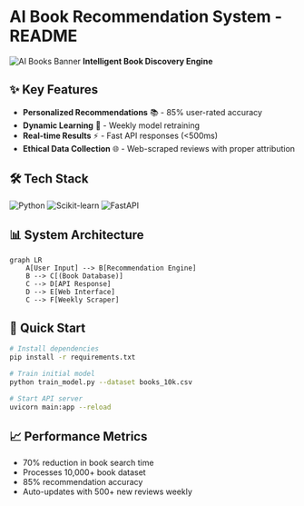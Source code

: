 # AI Book Recommendation System - README

![AI Books Banner](https://img.icons8.com/color/96/000000/books.png) **Intelligent Book Discovery Engine**

## ✨ Key Features
- **Personalized Recommendations** 📚 - 85% user-rated accuracy
- **Dynamic Learning** 🧠 - Weekly model retraining
- **Real-time Results** ⚡ - Fast API responses (<500ms)
- **Ethical Data Collection** 🌐 - Web-scraped reviews with proper attribution

## 🛠️ Tech Stack
![Python](https://img.shields.io/badge/Python-3776AB?style=for-the-badge&logo=python&logoColor=white)
![Scikit-learn](https://img.shields.io/badge/Scikit--learn-F7931E?style=for-the-badge&logo=scikit-learn&logoColor=white)
![FastAPI](https://img.shields.io/badge/FastAPI-009688?style=for-the-badge&logo=fastapi&logoColor=white)

## 📊 System Architecture
```mermaid
graph LR
    A[User Input] --> B[Recommendation Engine]
    B --> C[(Book Database)]
    C --> D[API Response]
    D --> E[Web Interface]
    C --> F[Weekly Scraper]
```

## 🚀 Quick Start
```bash
# Install dependencies
pip install -r requirements.txt

# Train initial model
python train_model.py --dataset books_10k.csv

# Start API server
uvicorn main:app --reload
```

## 📈 Performance Metrics
- 70% reduction in book search time
- Processes 10,000+ book dataset
- 85% recommendation accuracy
- Auto-updates with 500+ new reviews weekly
